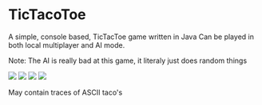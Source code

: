TicTacoToe
===================
A simple, console based, TicTacToe game written in Java
Can be played in both local multiplayer and AI mode.

Note: The AI is really bad at this game, it literaly just does random things

![]("https://raw.github.com/CorPruijs/TicTacoToe/master/screenshots/startscreen.png")
![]("https://raw.github.com/CorPruijs/TicTacoToe/master/screenshots/turn.png")
![]("https://raw.github.com/CorPruijs/TicTacoToe/master/screenshots/tutorial.png")
![]("https://raw.github.com/CorPruijs/TicTacoToe/master/screenshots/victory.png")

May contain traces of ASCII taco's
